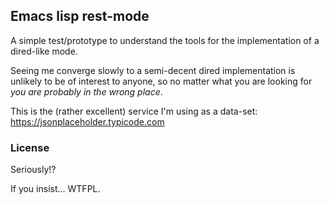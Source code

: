 ## Emacs lisp rest-mode ##

A simple test/prototype to understand the tools for the implementation of a dired-like mode.

Seeing me converge slowly to a semi-decent dired implementation is unlikely to be of interest to anyone, so no matter what you are looking for _you are probably in the wrong place_.

This is the (rather excellent) service I'm using as a data-set: https://jsonplaceholder.typicode.com

### License ###

Seriously!?

If you insist… WTFPL.
